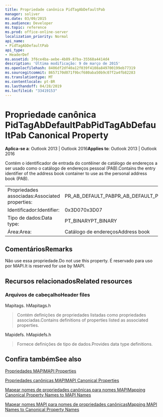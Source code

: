 ```yaml
---
title: Propriedade canônica PidTagAbDefaultPab
manager: soliver
ms.date: 03/09/2015
ms.audience: Developer
ms.topic: reference
ms.prod: office-online-server
localization_priority: Normal
api_name:
- PidTagAbDefaultPab
api_type:
- HeaderDef
ms.assetid: 3f6ce4ba-aebe-4b89-87ba-35568a4414d4
description: 'Última modificação: 9 de março de 2015'
ms.openlocfilehash: 8406df2df40a12f039f4108a849700199eb77319
ms.sourcegitcommit: 8657170d071f9bcf680aba50b9c07f2a4fb82283
ms.translationtype: MT
ms.contentlocale: pt-BR
ms.lasthandoff: 04/28/2019
ms.locfileid: "33419153"
---
```

# <a name="pidtagabdefaultpab-canonical-property"></a><span data-ttu-id="8fdcf-103">Propriedade canônica PidTagAbDefaultPab</span><span class="sxs-lookup"><span data-stu-id="8fdcf-103">PidTagAbDefaultPab Canonical Property</span></span>

  
  
<span data-ttu-id="8fdcf-104">**Aplica-se a**: Outlook 2013 | Outlook 2016</span><span class="sxs-lookup"><span data-stu-id="8fdcf-104">**Applies to**: Outlook 2013 | Outlook 2016</span></span> 
  
<span data-ttu-id="8fdcf-105">Contém o identificador de entrada do contêiner de catálogo de endereços a ser usado como o catálogo de endereços pessoal (PAB).</span><span class="sxs-lookup"><span data-stu-id="8fdcf-105">Contains the entry identifier of the address book container to use as the personal address book (PAB).</span></span> 
  
|||
|:-----|:-----|
|<span data-ttu-id="8fdcf-106">Propriedades associadas:</span><span class="sxs-lookup"><span data-stu-id="8fdcf-106">Associated properties:</span></span>  <br/> |<span data-ttu-id="8fdcf-107">PR_AB_DEFAULT_PAB</span><span class="sxs-lookup"><span data-stu-id="8fdcf-107">PR_AB_DEFAULT_PAB</span></span>  <br/> |
|<span data-ttu-id="8fdcf-108">Identificador:</span><span class="sxs-lookup"><span data-stu-id="8fdcf-108">Identifier:</span></span>  <br/> |<span data-ttu-id="8fdcf-109">0x3D07</span><span class="sxs-lookup"><span data-stu-id="8fdcf-109">0x3D07</span></span>  <br/> |
|<span data-ttu-id="8fdcf-110">Tipo de dados:</span><span class="sxs-lookup"><span data-stu-id="8fdcf-110">Data type:</span></span>  <br/> |<span data-ttu-id="8fdcf-111">PT_BINARY</span><span class="sxs-lookup"><span data-stu-id="8fdcf-111">PT_BINARY</span></span>  <br/> |
|<span data-ttu-id="8fdcf-112">Área:</span><span class="sxs-lookup"><span data-stu-id="8fdcf-112">Area:</span></span>  <br/> |<span data-ttu-id="8fdcf-113">Catálogo de endereços</span><span class="sxs-lookup"><span data-stu-id="8fdcf-113">Address book</span></span>  <br/> |
   
## <a name="remarks"></a><span data-ttu-id="8fdcf-114">Comentários</span><span class="sxs-lookup"><span data-stu-id="8fdcf-114">Remarks</span></span>

<span data-ttu-id="8fdcf-115">Não use essa propriedade.</span><span class="sxs-lookup"><span data-stu-id="8fdcf-115">Do not use this property.</span></span> <span data-ttu-id="8fdcf-116">É reservado para uso por MAPI.</span><span class="sxs-lookup"><span data-stu-id="8fdcf-116">It is reserved for use by MAPI.</span></span>
  
## <a name="related-resources"></a><span data-ttu-id="8fdcf-117">Recursos relacionados</span><span class="sxs-lookup"><span data-stu-id="8fdcf-117">Related resources</span></span>

### <a name="header-files"></a><span data-ttu-id="8fdcf-118">Arquivos de cabeçalho</span><span class="sxs-lookup"><span data-stu-id="8fdcf-118">Header files</span></span>

<span data-ttu-id="8fdcf-119">Mapitags. h</span><span class="sxs-lookup"><span data-stu-id="8fdcf-119">Mapitags.h</span></span>
  
> <span data-ttu-id="8fdcf-120">Contém definições de propriedades listadas como propriedades associadas.</span><span class="sxs-lookup"><span data-stu-id="8fdcf-120">Contains definitions of properties listed as associated properties.</span></span>
    
<span data-ttu-id="8fdcf-121">Mapidefs. h</span><span class="sxs-lookup"><span data-stu-id="8fdcf-121">Mapidefs.h</span></span>
  
> <span data-ttu-id="8fdcf-122">Fornece definições de tipo de dados.</span><span class="sxs-lookup"><span data-stu-id="8fdcf-122">Provides data type definitions.</span></span>
    
## <a name="see-also"></a><span data-ttu-id="8fdcf-123">Confira também</span><span class="sxs-lookup"><span data-stu-id="8fdcf-123">See also</span></span>



[<span data-ttu-id="8fdcf-124">Propriedades MAPI</span><span class="sxs-lookup"><span data-stu-id="8fdcf-124">MAPI Properties</span></span>](mapi-properties.md)
  
[<span data-ttu-id="8fdcf-125">Propriedades canônicas MAPI</span><span class="sxs-lookup"><span data-stu-id="8fdcf-125">MAPI Canonical Properties</span></span>](mapi-canonical-properties.md)
  
[<span data-ttu-id="8fdcf-126">Mapear nomes de propriedades canônicas para nomes MAPI</span><span class="sxs-lookup"><span data-stu-id="8fdcf-126">Mapping Canonical Property Names to MAPI Names</span></span>](mapping-canonical-property-names-to-mapi-names.md)
  
[<span data-ttu-id="8fdcf-127">Mapear nomes MAPI para nomes de propriedades canônicas</span><span class="sxs-lookup"><span data-stu-id="8fdcf-127">Mapping MAPI Names to Canonical Property Names</span></span>](mapping-mapi-names-to-canonical-property-names.md)

